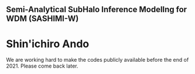 ## Semi-Analytical SubHalo Inference ModelIng for WDM (SASHIMI-W)
# Shin'ichiro Ando

We are working hard to make the codes publicly available before the end of 2021. Please come back later.
